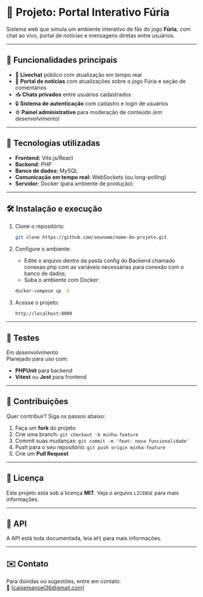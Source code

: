 # 🐲 Projeto: Portal Interativo Fúria

Sistema web que simula um ambiente interativo de fãs do jogo **Fúria**, com chat ao vivo, portal de notícias e mensagens diretas entre usuários.

---

## 📌 Funcionalidades principais

- 💬 **Livechat** público com atualização em tempo real  
- 📰 **Portal de notícias** com atualizações sobre o jogo Fúria e seção de comentários  
- 📥 **Chats privados** entre usuários cadastrados  
- 🔒 **Sistema de autenticação** com cadastro e login de usuários  
- ⚙️ **Painel administrativo** para moderação de conteúdo *(em desenvolvimento)*  

---

## 🚀 Tecnologias utilizadas

- **Frontend:** Vite.js/React  
- **Backend:** PHP  
- **Banco de dados:** MySQL  
- **Comunicação em tempo real:** WebSockets (ou long-polling)  
- **Servidor:** Docker (para ambiente de produção)  

---

## 🛠️ Instalação e execução

1. Clone o repositório:

    ```bash
    git clone https://github.com/seunome/nome-do-projeto.git
    ```

2. Configure o ambiente:
    - Edite o arquivo dentro da pasta config do Backend chamado conexao.php com as variáveis necessárias para conexão com o banco de dados;
    - Suba o ambiente com Docker:

    ```bash
    docker-compose up -d
    ```

3. Acesse o projeto:

    ```
    http://localhost:8000
    ```

---

## 🧪 Testes

*Em desenvolvimento*  
Planejado para uso com:
- **PHPUnit** para backend  
- **Vitest** ou **Jest** para frontend  

---

## 🤝 Contribuições

Quer contribuir? Siga os passos abaixo:

1. Faça um **fork** do projeto  
2. Crie uma branch: `git checkout -b minha-feature`  
3. Commit suas mudanças: `git commit -m 'feat: nova funcionalidade'`  
4. Push para o seu repositório: `git push origin minha-feature`  
5. Crie um **Pull Request**

---

## 📄 Licença

Este projeto está sob a licença **MIT**. Veja o arquivo `LICENSE` para mais informações.

---

## 📄 API

A API está toda documentada, leia `API` para mais informações.

---
## ✉️ Contato

Para dúvidas ou sugestões, entre em contato:  
📧 [caioemanoel36@gmail.com]
